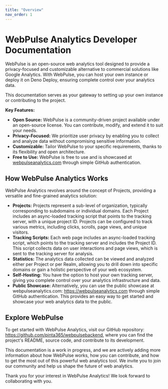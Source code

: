 ```yaml
---
title: "Overview"
nav_order: 1
---
```


# WebPulse Analytics Developer Documentation

WebPulse is an open-source web analytics tool designed to provide a privacy-focused and customizable alternative to
commercial solutions like Google Analytics. With WebPulse, you can host your own instance or deploy it on Deno Deploy,
ensuring complete control over your analytics data.

This documentation serves as your gateway to setting up your own instance or contributing to the project.

**Key Features:**

- **Open Source:** WebPulse is a community-driven project available under an open-source license. You can contribute,
  modify, and extend it to suit your needs.
- **Privacy-Focused:** We prioritize user privacy by enabling you to collect and analyze data without compromising
  sensitive information.
- **Customizable:** Tailor WebPulse to your specific requirements, thanks to its flexibility and open architecture.
- **Free to Use:** WebPulse is free to use and is showcased at [webpulseanalytics.com](https://webpulseanalytics.com) through simple GitHub authentication.

## How WebPulse Analytics Works

WebPulse Analytics revolves around the concept of Projects, providing a versatile and fine-grained analytics solution:

- **Projects:** Projects represent a sub-level of organization, typically corresponding to subdomains or individual
  domains. Each Project includes an async-loaded tracking script that points to the tracking server, with a unique
  project ID. Projects can be configured to track various metrics, including clicks, scrolls, page views, and unique
  visitors.
- **Tracking Scripts:** Each web page includes an async-loaded tracking script, which points to the tracking server and
  includes the Project ID. This script collects data on user interactions and page views, which is sent to the tracking
  server for analysis.
- **Statistics:** The analytics data collected can be viewed and analyzed either per Project or per Realm, allowing you
  to drill down into specific domains or gain a holistic perspective of your web ecosystem.
- **Self-Hosting:** You have the option to host your own tracking server, giving you complete control over your
  analytics infrastructure and data.
- **Public Showcase:** Alternatively, you can use the public showcase at webpulseanalytics.com:
  https://webpulseanalytics.com through simple GitHub authentication. This provides an easy way to get started and
  showcase your web analytics data to the public.

## Explore WebPulse

To get started with WebPulse Analytics, visit our GitHub repository: https://github.com/pinta365/webpulsebackend, where
you can find the project's README, source code, and contribute to its development.

This documentation is a work in progress, and we are actively adding more information about how WebPulse works, how you
can contribute, and how to get the most out of this powerful web analytics tool. We invite you to join our community and
help us shape the future of web analytics.

Thank you for your interest in WebPulse Analytics! We look forward to collaborating with you.
